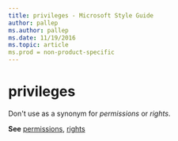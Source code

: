 ```yaml
---
title: privileges - Microsoft Style Guide
author: pallep
ms.author: pallep
ms.date: 11/19/2016
ms.topic: article
ms.prod = non-product-specific
---
```


# privileges

Don't use as a synonym for *permissions* or *rights*. 

**See** [permissions](/style-guide/a-z-word-list-term-collections/p/permissions), [rights](/style-guide/a-z-word-list-term-collections/r/rights)
